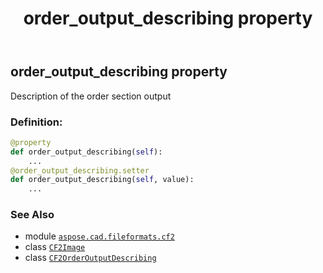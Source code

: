 ﻿---
title: order_output_describing property
second_title: Aspose.CAD for Python via .NET API References
description: 
type: docs
weight: 250
url: /aspose.cad.fileformats.cf2/cf2image/order_output_describing/
is_root: false
---

## order_output_describing property


Description of the order section output
### Definition:
```python
@property
def order_output_describing(self):
    ...
@order_output_describing.setter
def order_output_describing(self, value):
    ...
```

### See Also
* module [`aspose.cad.fileformats.cf2`](../../)
* class [`CF2Image`](/cad/python-net/aspose.cad.fileformats.cf2/cf2image)
* class [`CF2OrderOutputDescribing`](/cad/python-net/aspose.cad.fileformats.cf2/cf2orderoutputdescribing)
